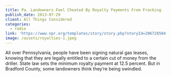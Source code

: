 ```yaml
---
title: Pa. Landowners Feel Cheated By Royalty Payments From Fracking
publish_date: 2013-07-29
client: All Things Considered
categories:
  - radio
link: 'https://www.npr.org/templates/story/story.php?storyId=206728504'
image: /assets/royalties-1.jpeg
---
```


All over Pennsylvania, people have been signing natural gas leases, knowing that they are legally entitled to a certain cut of money from the driller. State law sets the minimum royalty payment at 12.5 percent. But in Bradford County, some landowners think they’re being swindled.